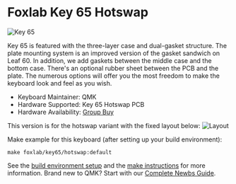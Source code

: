 # Foxlab Key 65 Hotswap

![Key 65](https://i.imgur.com/28Qck8ul.jpg)

Key 65 is featured with the three-layer case and dual-gasket structure. The plate mounting system is an improved version of the gasket sandwich on Leaf 60. In addition, we add gaskets between the middle case and the bottom case. There's an optional rubber sheet between the PCB and the plate. The numerous options will offer you the most freedom to make the keyboard look and feel as you wish.

* Keyboard Maintainer: QMK
* Hardware Supported: Key 65 Hotswap PCB
* Hardware Availability: [Group Buy](https://geekhack.org/index.php?topic=102609.0)

This version is for the hotswap variant with the fixed layout below:
![Layout](https://i.imgur.com/NDqjqJml.png)

Make example for this keyboard (after setting up your build environment):

    make foxlab/key65/hotswap:default

See the [build environment setup](https://docs.qmk.fm/#/getting_started_build_tools) and the [make instructions](https://docs.qmk.fm/#/getting_started_make_guide) for more information. Brand new to QMK? Start with our [Complete Newbs Guide](https://docs.qmk.fm/#/newbs).
